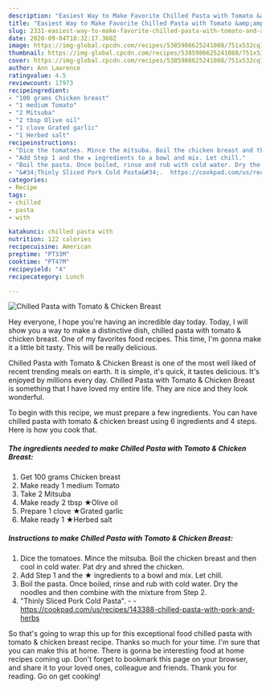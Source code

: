 ```yaml
---
description: "Easiest Way to Make Favorite Chilled Pasta with Tomato &amp;amp; Chicken Breast"
title: "Easiest Way to Make Favorite Chilled Pasta with Tomato &amp;amp; Chicken Breast"
slug: 2331-easiest-way-to-make-favorite-chilled-pasta-with-tomato-and-amp-chicken-breast
date: 2020-09-04T18:32:17.360Z
image: https://img-global.cpcdn.com/recipes/5385986625241088/751x532cq70/chilled-pasta-with-tomato-chicken-breast-recipe-main-photo.jpg
thumbnail: https://img-global.cpcdn.com/recipes/5385986625241088/751x532cq70/chilled-pasta-with-tomato-chicken-breast-recipe-main-photo.jpg
cover: https://img-global.cpcdn.com/recipes/5385986625241088/751x532cq70/chilled-pasta-with-tomato-chicken-breast-recipe-main-photo.jpg
author: Ann Lawrence
ratingvalue: 4.5
reviewcount: 17973
recipeingredient:
- "100 grams Chicken breast"
- "1 medium Tomato"
- "2 Mitsuba"
- "2 tbsp Olive oil"
- "1 clove Grated garlic"
- "1 Herbed salt"
recipeinstructions:
- "Dice the tomatoes. Mince the mitsuba. Boil the chicken breast and then cool in cold water. Pat dry and shred the chicken."
- "Add Step 1 and the ★ ingredients to a bowl and mix. Let chill."
- "Boil the pasta. Once boiled, rinse and rub with cold water. Dry the noodles and then combine with the mixture from Step 2."
- "&#34;Thinly Sliced Pork Cold Pasta&#34;.  https://cookpad.com/us/recipes/143388-chilled-pasta-with-pork-and-herbs"
categories:
- Recipe
tags:
- chilled
- pasta
- with

katakunci: chilled pasta with 
nutrition: 122 calories
recipecuisine: American
preptime: "PT33M"
cooktime: "PT47M"
recipeyield: "4"
recipecategory: Lunch

---
```



![Chilled Pasta with Tomato &amp; Chicken Breast](https://img-global.cpcdn.com/recipes/5385986625241088/751x532cq70/chilled-pasta-with-tomato-chicken-breast-recipe-main-photo.jpg)

Hey everyone, I hope you're having an incredible day today. Today, I will show you a way to make a distinctive dish, chilled pasta with tomato &amp; chicken breast. One of my favorites food recipes. This time, I'm gonna make it a little bit tasty. This will be really delicious.



Chilled Pasta with Tomato &amp; Chicken Breast is one of the most well liked of recent trending meals on earth. It is simple, it's quick, it tastes delicious. It's enjoyed by millions every day. Chilled Pasta with Tomato &amp; Chicken Breast is something that I have loved my entire life. They are nice and they look wonderful.


To begin with this recipe, we must prepare a few ingredients. You can have chilled pasta with tomato &amp; chicken breast using 6 ingredients and 4 steps. Here is how you cook that.

<!--inarticleads1-->

##### The ingredients needed to make Chilled Pasta with Tomato &amp; Chicken Breast:

1. Get 100 grams Chicken breast
1. Make ready 1 medium Tomato
1. Take 2 Mitsuba
1. Make ready 2 tbsp ★Olive oil
1. Prepare 1 clove ★Grated garlic
1. Make ready 1 ★Herbed salt




<!--inarticleads2-->

##### Instructions to make Chilled Pasta with Tomato &amp; Chicken Breast:

1. Dice the tomatoes. Mince the mitsuba. Boil the chicken breast and then cool in cold water. Pat dry and shred the chicken.
1. Add Step 1 and the ★ ingredients to a bowl and mix. Let chill.
1. Boil the pasta. Once boiled, rinse and rub with cold water. Dry the noodles and then combine with the mixture from Step 2.
1. &#34;Thinly Sliced Pork Cold Pasta&#34;. -  - https://cookpad.com/us/recipes/143388-chilled-pasta-with-pork-and-herbs




So that's going to wrap this up for this exceptional food chilled pasta with tomato &amp; chicken breast recipe. Thanks so much for your time. I'm sure that you can make this at home. There is gonna be interesting food at home recipes coming up. Don't forget to bookmark this page on your browser, and share it to your loved ones, colleague and friends. Thank you for reading. Go on get cooking!
